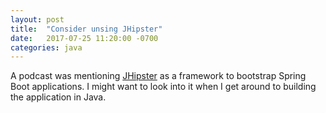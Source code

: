 ```yaml
---
layout: post
title:  "Consider unsing JHipster"
date:   2017-07-25 11:20:00 -0700
categories: java
---
```

A podcast was mentioning [JHipster](https://jhipster.github.io/) as a framework
to bootstrap Spring Boot applications.  I might want to look into it when I get
around to building the application in Java.
